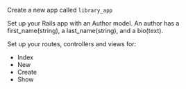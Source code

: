 Create a new app called `library_app`

Set up your Rails app with an Author model. An author has a first_name(string), a last_name(string), and a bio(text).

Set up your routes, controllers and views for:
* Index
* New
* Create
* Show